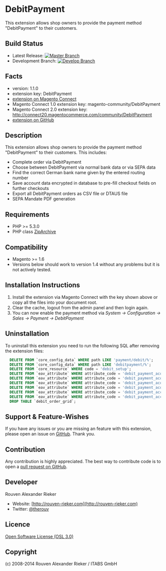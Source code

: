 DebitPayment
============
This extension allows shop owners to provide the payment method "DebitPayment" to their customers.

Build Status
------------
* Latest Release: [![Master Branch](https://travis-ci.org/therouv/Magento-DebitPayment.svg?branch=master)](https://travis-ci.org/therouv/Magento-DebitPayment)
* Development Branch: [![Develop Branch](https://travis-ci.org/therouv/Magento-DebitPayment.svg?branch=develop)](https://travis-ci.org/therouv/Magento-DebitPayment)

Facts
-----
- version: 1.1.0
- extension key: DebitPayment
- [extension on Magento Connect](http://www.magentocommerce.com/magento-connect/debitpayment.html)
- Magento Connect 1.0 extension key: magento-community/DebitPayment
- Magento Connect 2.0 extension key: http://connect20.magentocommerce.com/community/DebitPayment
- [extension on GitHub](https://github.com/therouv/Magento-DebitPayment)

Description
-----------
This extension allows shop owners to provide the payment method "DebitPayment" to their customers.
This includes:
- Complete order via DebitPayment
- Choose between DebitPayment via normal bank data or via SEPA data
- Find the correct German bank name given by the entered routing number
- Save account data encrypted in database to pre-fill checkout fields on further checkouts
- Export all DebitPayment orders as CSV file or DTAUS file
- SEPA Mandate PDF generation

Requirements
------------
- PHP >= 5.3.0
- PHP class [ZipArchive](http://php.net/manual/en/class.ziparchive.php)

Compatibility
-------------
- Magento >= 1.6
- Versions below should work to version 1.4 without any problems but it is not actively tested.

Installation Instructions
-------------------------
1. Install the extension via Magento Connect with the key shown above or copy all the files into your document root.
2. Clear the cache, logout from the admin panel and then login again.
3. You can now enable the payment method via *System -> Configuration -> Sales -> Payment -> DebitPayment*

Uninstallation
--------------
To uninstall this extension you need to run the following SQL after removing the extension files:
```sql
  DELETE FROM `core_config_data` WHERE path LIKE 'payment/debit/%';
  DELETE FROM `core_config_data` WHERE path LIKE 'debitpayment/%';
  DELETE FROM `core_resource` WHERE code = 'debit_setup';
  DELETE FROM `eav_attribute` WHERE attribute_code = 'debit_payment_acount_update';
  DELETE FROM `eav_attribute` WHERE attribute_code = 'debit_payment_acount_name';
  DELETE FROM `eav_attribute` WHERE attribute_code = 'debit_payment_acount_number';
  DELETE FROM `eav_attribute` WHERE attribute_code = 'debit_payment_acount_blz';
  DELETE FROM `eav_attribute` WHERE attribute_code = 'debit_payment_account_swift';
  DELETE FROM `eav_attribute` WHERE attribute_code = 'debit_payment_account_iban';
  DROP TABLE `debit_order_grid`;
```


Support & Feature-Wishes
------------------------
If you have any issues or you are missing an feature with this extension, please open an issue on [GitHub](https://github.com/therouv/Magento-DebitPayment/issues). Thank you.

Contribution
------------
Any contribution is highly appreciated. The best way to contribute code is to open a [pull request on GitHub](https://help.github.com/articles/using-pull-requests).

Developer
---------
Rouven Alexander Rieker
- Website: [http://rouven-rieker.com](http://rouven-rieker.com)
- Twitter: [@therouv](https://twitter.com/therouv)

Licence
-------
[Open Software License (OSL 3.0)](http://opensource.org/licenses/osl-3.0.php)

Copyright
---------
(c) 2008-2014 Rouven Alexander Rieker / ITABS GmbH
